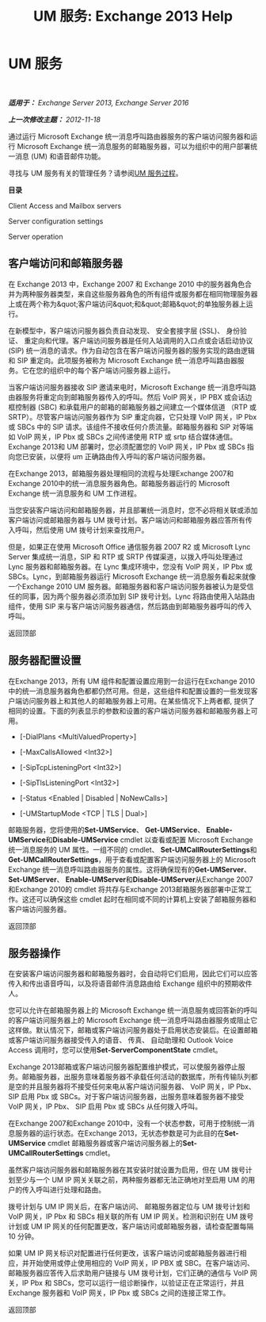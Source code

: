 ﻿---
title: 'UM 服务: Exchange 2013 Help'
TOCTitle: UM 服务
ms:assetid: f36835f2-1e5f-4e5a-88bc-0672af1e3498
ms:mtpsurl: https://technet.microsoft.com/zh-cn/library/Bb125191(v=EXCHG.150)
ms:contentKeyID: 50556685
ms.date: 05/21/2018
mtps_version: v=EXCHG.150
ms.translationtype: MT
---

# UM 服务

 

_**适用于：** Exchange Server 2013, Exchange Server 2016_

_**上一次修改主题：** 2012-11-18_

通过运行 Microsoft Exchange 统一消息呼叫路由器服务的客户端访问服务器和运行 Microsoft Exchange 统一消息服务的邮箱服务器，可以为组织中的用户部署统一消息 (UM) 和语音邮件功能。

寻找与 UM 服务有关的管理任务？请参阅[UM 服务过程](um-services-procedures-exchange-2013-help.md)。

**目录**

Client Access and Mailbox servers

Server configuration settings

Server operation

## 客户端访问和邮箱服务器

在 Exchange 2013 中，Exchange 2007 和 Exchange 2010 中的服务器角色合并为两种服务器类型，来自这些服务器角色的所有组件或服务都在相同物理服务器上或在两个称为\&quot;客户端访问\&quot;和\&quot;邮箱\&quot;的单独服务器上运行。

在新模型中，客户端访问服务器负责自动发现、 安全套接字层 (SSL)、 身份验证、 重定向和代理。客户端访问服务器是任何入站调用的入口点或会话启动协议 (SIP) 统一消息的请求。作为自动包含在客户端访问服务器的服务实现的路由逻辑和 SIP 重定向。此项服务被称为 Microsoft Exchange 统一消息呼叫路由器服务。它在您的组织中的每个客户端访问服务器上运行。

当客户端访问服务器接收 SIP 邀请来电时，Microsoft Exchange 统一消息呼叫路由器服务将重定向到邮箱服务器传入的呼叫。然后 VoIP 网关，IP PBX 或会话边框控制器 (SBC) 和承载用户的邮箱的邮箱服务器之间建立一个媒体信道 （RTP 或 SRTP）。尽管客户端访问服务器作为 SIP 重定向器，它只处理 VoIP 网关，IP Pbx 或 SBCs 中的 SIP 请求。该组件不接收任何介质流量。邮箱服务器和 SIP 对等端如 VoIP 网关，IP Pbx 或 SBCs 之间传递使用 RTP 或 srtp 结合媒体通信。Exchange 2013和 UM 部署时，您必须配置您的 VoIP 网关，IP Pbx 或 SBCs 指向您已安装，以便将 um 正确路由传入呼叫的客户端访问服务器。

在Exchange 2013，邮箱服务器处理相同的流程与处理Exchange 2007和Exchange 2010中的统一消息服务器角色。邮箱服务器运行的 Microsoft Exchange 统一消息服务和 UM 工作进程。

当您安装客户端访问和邮箱服务器，并且部署统一消息时，您不必将相关联或添加客户端访问或邮箱服务器与 UM 拨号计划。客户端访问和邮箱服务器应答所有传入呼叫，然后使用 UM 拨号计划来查找用户。

但是，如果正在使用 Microsoft Office 通信服务器 2007 R2 或 Microsoft Lync Server 集成统一消息，SIP 和 RTP 或 SRTP 传媒渠道，以拨入呼叫处理通过 Lync 服务器和邮箱服务器。在 Lync 集成环境中，您没有 VoIP 网关，IP Pbx 或 SBCs。Lync，到邮箱服务器运行 Microsoft Exchange 统一消息服务看起来就像一个Exchange 2010 UM 服务器。邮箱服务器和客户端访问服务器被认为是受信任的同事，因为两个服务器必须添加到 SIP 拨号计划。Lync 将路由使用入站路由组件，使用 SIP 来与客户端访问服务器通信，然后路由到邮箱服务器呼叫的传入呼叫。

返回顶部

## 服务器配置设置

在Exchange 2013，所有 UM 组件和配置设置应用到一台运行在Exchange 2010中的统一消息服务器角色都都仍然可用。但是，这些组件和配置设置的一些发现客户端访问服务器上和其他人的邮箱服务器上可用。在某些情况下上两者都, 提供了相同的设置。下面的列表显示的参数和设置的客户端访问服务器和邮箱服务器上可用。

  - \[-DialPlans \<MultiValuedProperty\>\]

  - \[-MaxCallsAllowed \<Int32\>\]

  - \[-SipTcpListeningPort \<Int32\>\]

  - \[-SipTlsListeningPort \<Int32\>\]

  - \[-Status \<Enabled | Disabled | NoNewCalls\>\]

  - \[-UMStartupMode \<TCP | TLS | Dual\>\]

邮箱服务器，您将使用的**Set-UMService**、 **Get-UMService**、 **Enable-UMService**和**Disable-UMService** cmdlet 以查看或配置 Microsoft Exchange 统一消息服务的 UM 属性。一组不同的 cmdlet、 **Set-UMCallRouterSettings**和**Get-UMCallRouterSettings**，用于查看或配置客户端访问服务器上的 Microsoft Exchange 统一消息呼叫路由器服务的属性。这将确保现有的**Get-UMServer**、 **Set-UMServer**、 **Enable-UMServer**和**Disable-UMServer**从Exchange 2007和Exchange 2010的 cmdlet 将共存与Exchange 2013邮箱服务器部署中正常工作。这还可以确保这些 cmdlet 起时在相同或不同的计算机上安装了邮箱服务器和客户端访问服务器。

返回顶部

## 服务器操作

在安装客户端访问服务器和邮箱服务器时，会自动将它们启用，因此它们可以应答传入和传出语音呼叫，以及将语音邮件消息路由给 Exchange 组织中的预期收件人。

您可以允许在邮箱服务器上的 Microsoft Exchange 统一消息服务或回答新的呼叫的客户端访问服务器上的 Microsoft Exchange 统一消息呼叫路由器服务或阻止它这样做。默认情况下，邮箱或客户端访问服务器处于启用状态安装后。在设置邮箱或客户端访问服务器接受传入的语音、 传真、 自动助理和 Outlook Voice Access 调用时，您可以使用**Set-ServerComponentState** cmdlet。

Exchange 2013邮箱或客户端访问服务器配置维护模式，可以使服务器停止服务。邮箱服务器，出服务意味着服务器不承载任何活动的数据库，所有传输队列都是空的并且服务器将不接受任何来电从客户端访问服务器、 VoIP 网关，IP Pbx、 SIP 启用 Pbx 或 SBCs。对于客户端访问服务器，出服务意味着服务器不接受 VoIP 网关，IP Pbx、 SIP 启用 Pbx 或 SBCs 从任何拨入呼叫。

在Exchange 2007和Exchange 2010中，没有一个状态参数，可用于控制统一消息服务器的运行状态。在Exchange 2013，无状态参数是可为此目的在**Set-UMService** cmdlet 邮箱服务器或客户端访问服务器上的**Set-UMCallRouterSettings** cmdlet。

虽然客户端访问服务器和邮箱服务器在其安装时就设置为启用，但在 UM 拨号计划至少与一个 UM IP 网关关联之前，两种服务器都无法正确地对至启用 UM 的用户的传入呼叫进行处理和路由。

拨号计划与 UM IP 网关后，在客户端访问、 邮箱服务器定位与 UM 拨号计划和 VoIP 网关，IP Pbx 和 SBCs 相关联的所有 UM IP 网关。检测和识别在 UM 拨号计划或 UM IP 网关的任何配置更改，客户端访问或邮箱服务器，请检查配置每隔 10 分钟。

如果 UM IP 网关标识对配置进行任何更改，该客户端访问或邮箱服务器进行相应，并开始使用或停止使用相应的 VoIP 网关，IP PBX 或 SBC。在客户端访问、 邮箱服务器应答传入后求助用户链接与 UM 拨号计划，它们正确的通信与 VoIP 网关，IP Pbx 和 SBCs，您可以运行一组诊断操作，以验证正在正常运行，并且 Exchange 服务器和 VoIP 网关，IP Pbx 或 SBCs 之间的连接正常工作。

返回顶部

